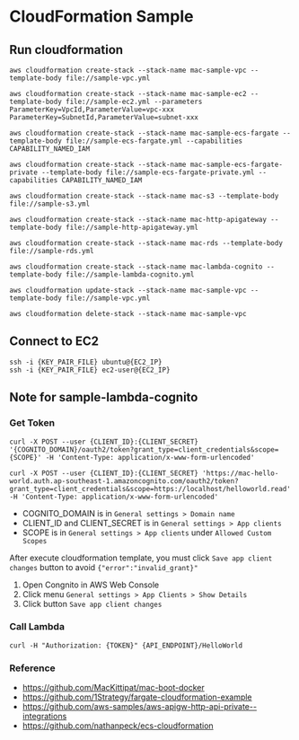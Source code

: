 # CloudFormation Sample

## Run cloudformation
```
aws cloudformation create-stack --stack-name mac-sample-vpc --template-body file://sample-vpc.yml

aws cloudformation create-stack --stack-name mac-sample-ec2 --template-body file://sample-ec2.yml --parameters ParameterKey=VpcId,ParameterValue=vpc-xxx ParameterKey=SubnetId,ParameterValue=subnet-xxx

aws cloudformation create-stack --stack-name mac-sample-ecs-fargate --template-body file://sample-ecs-fargate.yml --capabilities CAPABILITY_NAMED_IAM

aws cloudformation create-stack --stack-name mac-sample-ecs-fargate-private --template-body file://sample-ecs-fargate-private.yml --capabilities CAPABILITY_NAMED_IAM

aws cloudformation create-stack --stack-name mac-s3 --template-body file://sample-s3.yml

aws cloudformation create-stack --stack-name mac-http-apigateway --template-body file://sample-http-apigateway.yml

aws cloudformation create-stack --stack-name mac-rds --template-body file://sample-rds.yml

aws cloudformation create-stack --stack-name mac-lambda-cognito --template-body file://sample-lambda-cognito.yml

aws cloudformation update-stack --stack-name mac-sample-vpc --template-body file://sample-vpc.yml

aws cloudformation delete-stack --stack-name mac-sample-vpc 
```

## Connect to EC2
```
ssh -i {KEY_PAIR_FILE} ubuntu@{EC2_IP}
ssh -i {KEY_PAIR_FILE} ec2-user@{EC2_IP}
```

## Note for sample-lambda-cognito

### Get Token
```
curl -X POST --user {CLIENT_ID}:{CLIENT_SECRET} '{COGNITO_DOMAIN}/oauth2/token?grant_type=client_credentials&scope={SCOPE}' -H 'Content-Type: application/x-www-form-urlencoded'

curl -X POST --user {CLIENT_ID}:{CLIENT_SECRET} 'https://mac-hello-world.auth.ap-southeast-1.amazoncognito.com/oauth2/token?grant_type=client_credentials&scope=https://localhost/helloworld.read' -H 'Content-Type: application/x-www-form-urlencoded'
```

* COGNITO_DOMAIN is in `General settings > Domain name`
* CLIENT_ID and CLIENT_SECRET is in `General settings > App clients`
* SCOPE is in `General settings > App clients` under `Allowed Custom Scopes`

After execute cloudformation template, you must click `Save app client changes` button to avoid `{"error":"invalid_grant}"`
1. Open Congnito in AWS Web Console
2. Click menu `General settings > App Clients > Show Details`
3. Click button `Save app client changes`

### Call Lambda
```
curl -H "Authorization: {TOKEN}" {API_ENDPOINT}/HelloWorld
```

### Reference 
* https://github.com/MacKittipat/mac-boot-docker
* https://github.com/1Strategy/fargate-cloudformation-example  
* https://github.com/aws-samples/aws-apigw-http-api-private--integrations
* https://github.com/nathanpeck/ecs-cloudformation
